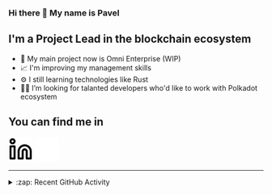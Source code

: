 ### Hi there 👋 My name is Pavel

## I'm a Project Lead in the blockchain ecosystem 

- 🚀 My main project now is Omni Enterprise (WIP)
- 📈 I'm improving my management skills
- ⚙️ I still learning technologies like Rust
- 🧑‍💻 I’m looking for talanted developers who'd like to work with Polkadot ecosystem

## You can find me in
[![website](./img/linkedin-light.svg)](https://www.linkedin.com/in/golovkinpl/)
[![website](./img/linkedin-dark.svg)](https://www.linkedin.com/in/golovkinpl/)

---

<details>
  <summary>:zap: Recent GitHub Activity</summary>
  
<!--START_SECTION:activity-->
1. 🎉 Merged PR [#269](https://github.com/nova-wallet/metadata-portal/pull/269) in [nova-wallet/metadata-portal](https://github.com/nova-wallet/metadata-portal)
2. 🎉 Merged PR [#268](https://github.com/nova-wallet/metadata-portal/pull/268) in [nova-wallet/metadata-portal](https://github.com/nova-wallet/metadata-portal)
3. 🎉 Merged PR [#267](https://github.com/nova-wallet/metadata-portal/pull/267) in [nova-wallet/metadata-portal](https://github.com/nova-wallet/metadata-portal)
4. 🎉 Merged PR [#265](https://github.com/nova-wallet/metadata-portal/pull/265) in [nova-wallet/metadata-portal](https://github.com/nova-wallet/metadata-portal)
5. 🎉 Merged PR [#263](https://github.com/nova-wallet/metadata-portal/pull/263) in [nova-wallet/metadata-portal](https://github.com/nova-wallet/metadata-portal)
<!--END_SECTION:activity-->

</details>
